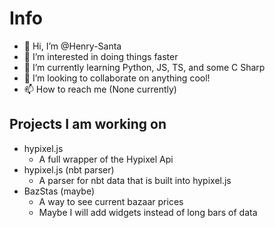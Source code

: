 # Info
- 👋 Hi, I’m @Henry-Santa
- 👀 I’m interested in doing things faster
- 🌱 I’m currently learning Python, JS, TS, and some C Sharp
- 💞️ I’m looking to collaborate on anything cool!
- 📫 How to reach me (None currently)

## Projects I am working on
- hypixel.js
  - A full wrapper of the Hypixel Api
- hypixel.js (nbt parser)
  - A parser for nbt data that is built into hypixel.js
- BazStas (maybe)
  - A way to see current bazaar prices
  - Maybe I will add widgets instead of long bars of data
